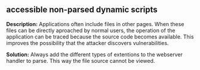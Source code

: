 
accessible non-parsed dynamic scripts
-------

**Description:**
Applications often include files in other pages. 
When these files can be directly aproached by normal users, the operation 
of the application can be traced because the source code becomes available. 
This improves the possibility that the attacker discovers vulnerabilities.


**Solution:**
Always add the different types of extentions to the webserver handler to parse. This way the file source cannot be viewed.

	